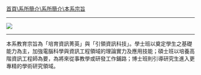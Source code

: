 [首頁\系所簡介\系所簡介\本系宗旨](https://www.csie.ntu.edu.tw/intro/super_pages.php?ID=intro&Sn=1)

---

![](http://i.imgur.com/WYbzqH8.png)

---

本系教育宗旨為「培育資訊菁英」與「引領資訊科技」。學士班以奠定學生之基礎能力為主，加強電腦科學與資訊工程領域的理論實力及應用技能；碩士班以培養高階資訊工程師為要，為將來從事教學或研發工作鋪路；博士班則引導研究生進入更專精的學術研究領域。